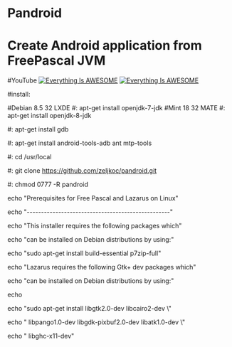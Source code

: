 # Pandroid

# Create Android application from FreePascal JVM 

#YouTube
[![Everything Is AWESOME](https://i.ytimg.com/vi/ZHlzS15Jy9k/2.jpg?time=1471235652334)](https://youtu.be/ZHlzS15Jy9k "Everything Is AWESOME")
[![Everything Is AWESOME](https://i.ytimg.com/vi/cEve3C8pXUM/1.jpg?time=1471193917989)](https://youtu.be/cEve3C8pXUM "Everything Is AWESOME")


#install:

#Debian 8.5 32 LXDE #: apt-get install openjdk-7-jdk
#Mint 18 32 MATE    #: apt-get install openjdk-8-jdk

 #: apt-get install gdb

 #: apt-get install android-tools-adb ant mtp-tools

 
 #: cd /usr/local

 #: git clone https://github.com/zeljkoc/pandroid.git

 #: chmod 0777 -R pandroid



echo "Prerequisites for Free Pascal and Lazarus on Linux"

echo "--------------------------------------------------"

echo "This installer requires the following packages which"

echo "can be installed on Debian distributions by using:"


echo "sudo apt-get install build-essential p7zip-full"

echo "Lazarus requires the following Gtk+ dev packages which"

echo "can be installed on Debian distributions by using:"

echo

echo "sudo apt-get install libgtk2.0-dev libcairo2-dev \\" 

echo "  libpango1.0-dev libgdk-pixbuf2.0-dev libatk1.0-dev \\"

echo "  libghc-x11-dev"



